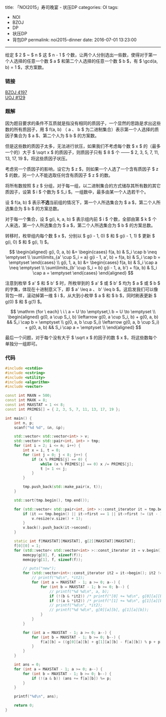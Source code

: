title: 「NOI2015」寿司晚宴 - 状压DP
categories: OI
tags: 
  - NOI
  - BZOJ
  - DP
  - 状压DP
  - 背包DP
permalink: noi2015-dinner
date: 2016-07-01 13:23:00
---

给定 $ 2 $ ~ $ n $ 这 $ n - 1 $ 个数，让两个人分别选出一些数，使得对于第一个人选择的任意一个数 $ a $ 和第二个人选择的任意一个数 $ b $，有 $ \gcd(a, b) = 1 $，求方案数。

<!-- more -->

### 链接
[BZOJ 4197](http://www.lydsy.com/JudgeOnline/problem.php?id=4197)  
[UOJ #129](http://uoj.ac/problem/129)

### 题解
因为题目要求的条件不互质就是指没有相同的质因子，一个显然的思路是求出这些数的所有质因子，用 $ f(a, b) $（$ a $、$ b $ 为二进制集合）表示第一个人选择的质因子集合为 $ a $、第二个人为 $ b $ 的方案数。

但是这些数的质因子太多，无法进行状压，如果我们不考虑每个数 $ x $ 的（最多一个的）大于 $ \sqrt x $ 的质因子，则质因子只有 $ 8 $ 个 —— $ 2, 3, 5, 7, 11, 13, 17, 19 $，将这些质因子状压。

考虑另一个质因子的影响，设它为 $ z $，则如果一个人选了一个含有质因子 $ z $ 的数，另一个人不能选取任何含有质因子 $ z $ 的数。

将所有数按照 $ z $ 分组，对于每一组，以二进制集合的方式储存其所有数的其它质因子，设第 $ i $ 个数为 $ S_i $。一组数中，最多由某一个人选若干个。

设 $ f(a, b) $ 表示**不选**当前组的情况下，第一个人所选集合为 $ a $，第二个人所选集合为 $ b $ 的方案总数。

对于每一个集合，设 $ g(i, k, a, b) $ 表示组内前 $ i $ 个数，全部由第 $ k $ 个人来选，第一个人所选集合为 $ a $，第二个人所选集合为 $ b $ 的方案总数。

转移时，枚举组内每个数 $ x $，分别以 $ g(i - 1, 0) $ 和 $ g(i - 1, 1) $ 更新 $ g(i, 0) $ 和 $ g(i, 1) $。

$$
\begin{aligned}
g(i, 0, a, b) &=
  \begin{cases}
  f(a, b) & S_i \cap b \neq \emptyset \\
  \sum\limits_{a' \cup S_i = a} g(i - 1, a', b) + f(a, b) & S_i \cap b = \emptyset
  \end{cases} \\
g(i, 1, a, b) &=
  \begin{cases}
  f(a, b) & S_i \cap a \neq \emptyset \\
  \sum\limits_{b' \cup S_i = b} g(i - 1, a, b') + f(a, b) & S_i \cap a = \emptyset
  \end{cases}
\end{aligned}
$$

注意到枚举 $ a' $ 和 $ b' $ 时，所枚举到的 $ a' $ 或 $ b' $ 均为 $ a $ 或 $ b $ 的字集，体现在十进制意义下，即 $ a' \leq a $、$ b' \leq b $。这启发我们可以像背包一样，滚动掉第一维 $ i $，从大到小枚举 $ a $ 和 $ b $，同时刷表更新 $ g(0) $ 和 $ g(1) $。

$$
\mathrm {for \ each} \ i.\ a = U \to \emptyset,\ b = U \to \emptyset \\
\begin{aligned}
g(0, a \cup S_i, b) \leftarrow g(0, a \cup S_i, b) + g(0, a, b) && S_i \cap b = \emptyset \\
g(0, a, b \cup S_i) \leftarrow g(0, a, b \cup S_i) + g(0, a, b) && S_i \cap a = \emptyset \\
\end{aligned}
$$

最后一个问题，对于每个没有大于 $ \sqrt x $ 的因子的数 $ x $，将这些数每个单独分一组即可。

### 代码
```c++
#include <cstdio>
#include <cstring>
#include <utility>
#include <algorithm>
#include <vector>

const int MAXN = 500;
const int MAXK = 8;
const int MAXSTAT = 1 << 8;
const int PRIMES[] = { 2, 3, 5, 7, 11, 13, 17, 19 };

int main() {
	int n, p;
	scanf("%d %d", &n, &p);

	std::vector< std::vector<int> > v;
	std::vector< std::pair<int, int> > tmp;
	for (int i = 2; i <= n; i++) {
		int x = i, t = 0;
		for (int j = 0; j < 8; j++) {
			if (x % PRIMES[j] == 0) {
				while (x % PRIMES[j] == 0) x /= PRIMES[j];
				t |= 1 << j;
			}
		}

		tmp.push_back(std::make_pair(x, t));
	}

	std::sort(tmp.begin(), tmp.end());

	for (std::vector< std::pair<int, int> >::const_iterator it = tmp.begin(); it != tmp.end(); it++) {
		if (it == tmp.begin() || it->first == 1 || it->first != (it - 1)->first) {
			v.resize(v.size() + 1);
		}
		v.back().push_back(it->second);
	}

	static int f[MAXSTAT][MAXSTAT], g[2][MAXSTAT][MAXSTAT];
	f[0][0] = 1;
	for (std::vector< std::vector<int> >::const_iterator it = v.begin(); it != v.end(); it++) {
		memcpy(g[0], f, sizeof(f));
		memcpy(g[1], f, sizeof(f));

		// puts("new");
		for (std::vector<int>::const_iterator it2 = it->begin(); it2 != it->end(); it2++) {
			// printf("%d\n", *it2);
			for (int a = MAXSTAT - 1; a >= 0; a--) {
				for (int b = MAXSTAT - 1; b >= 0; b--) {
					// printf("%d %d\n", a, b);
					if (!(b & *it2)) /* printf("[0] += %d\n", g[0][a][b]), */ (g[0][a | (*it2)][b] += g[0][a][b]) %= p;
					if (!(a & *it2)) /* printf("[1] += %d\n", g[1][a][b]), */ (g[1][a][b | (*it2)] += g[1][a][b]) %= p;
					// printf("%d\n", *it2);
					// printf("%d %d\n", g[0][a][b], g[1][a][b]);
				}
			}
		}

		for (int a = MAXSTAT - 1; a >= 0; a--) {
			for (int b = MAXSTAT - 1; b >= 0; b--) {
				f[a][b] = ((g[0][a][b] + g[1][a][b] - f[a][b]) % p + p) % p;
			}
		}
	}

	int ans = 0;
	for (int a = MAXSTAT - 1; a >= 0; a--) {
		for (int b = MAXSTAT - 1; b >= 0; b--) {
			if (!(a & b)) (ans += f[a][b]) %= p;
		}
	}

	printf("%d\n", ans);

	return 0;
}
```
